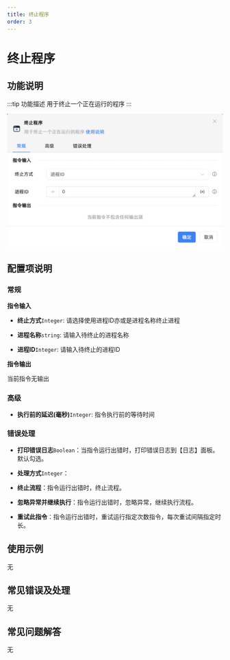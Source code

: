 ```yaml
---
title: 终止程序
order: 3
---
```


# 终止程序

## 功能说明

:::tip 功能描述
用于终止一个正在运行的程序
:::

![终止程序](../../assets/终止程序_command.png)

## 配置项说明

### 常规

**指令输入**

- **终止方式**`Integer`: 请选择使用进程ID亦或是进程名称终止进程

- **进程名称**`string`: 请输入待终止的进程名称

- **进程ID**`Integer`: 请输入待终止的进程ID


**指令输出**

当前指令无输出

### 高级

- **执行前的延迟(毫秒)**`Integer`: 指令执行前的等待时间

### 错误处理

- **打印错误日志**`Boolean`：当指令运行出错时，打印错误日志到【日志】面板。默认勾选。

- **处理方式**`Integer`：

 - **终止流程**：指令运行出错时，终止流程。

 - **忽略异常并继续执行**：指令运行出错时，忽略异常，继续执行流程。

 - **重试此指令**：指令运行出错时，重试运行指定次数指令，每次重试间隔指定时长。

## 使用示例
无

## 常见错误及处理

无

## 常见问题解答

无

